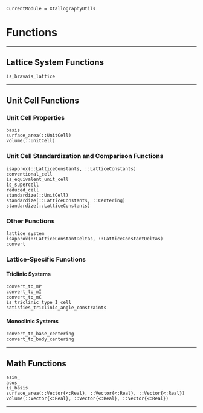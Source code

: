 ```@meta
CurrentModule = XtallographyUtils
```

# Functions

-------------------------------------------------------------------------------------------
## Lattice System Functions

```@docs
is_bravais_lattice
```

-------------------------------------------------------------------------------------------
## Unit Cell Functions

### Unit Cell Properties

```@docs
basis
surface_area(::UnitCell)
volume(::UnitCell)
```

### Unit Cell Standardization and Comparison Functions

```@docs
isapprox(::LatticeConstants, ::LatticeConstants)
conventional_cell
is_equivalent_unit_cell
is_supercell
reduced_cell
standardize(::UnitCell)
standardize(::LatticeConstants, ::Centering)
standardize(::LatticeConstants)
```

### Other Functions

```@docs
lattice_system
isapprox(::LatticeConstantDeltas, ::LatticeConstantDeltas)
convert
```

### Lattice-Specific Functions

#### Triclinic Systems

```@docs
convert_to_mP
convert_to_mI
convert_to_mC
is_triclinic_type_I_cell
satisfies_triclinic_angle_constraints
```

#### Monoclinic Systems

```@docs
convert_to_base_centering
convert_to_body_centering
```

-------------------------------------------------------------------------------------------
## Math Functions

```@docs
asin_
acos_
is_basis
surface_area(::Vector{<:Real}, ::Vector{<:Real}, ::Vector{<:Real})
volume(::Vector{<:Real}, ::Vector{<:Real}, ::Vector{<:Real})
```

-------------------------------------------------------------------------------------------
